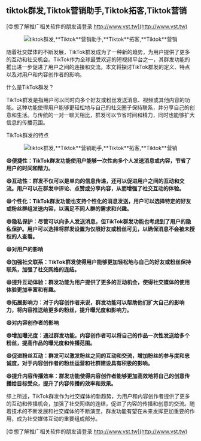 ## **tiktok群发,**Tiktok**营销助手,**Tiktok**拓客,**Tiktok**营销**

[😍想了解推广相关软件的朋友请登录 http://www.vst.tw](http://www.vst.tw)

 <center><img src="https://vst.tw/MP4/tuiguang/png/2.png" alt="tiktok群发,**Tiktok**营销助手,**Tiktok**拓客,**Tiktok**营销"></center>

随着社交媒体的不断发展，TikTok群发成为了一种新的趋势，为用户提供了更多的互动和社交机会。TikTok作为全球最受欢迎的短视频平台之一，其群发功能的推出进一步促进了用户之间的连接和交流。本文将探讨TikTok群发的定义、特点以及对用户和内容创作者的影响。

什么是TikTok群发？

TikTok群发是指用户可以同时向多个好友或粉丝发送消息、视频或其他内容的功能。这种功能使得用户能够更轻松地与自己的社交圈子保持联系，并分享自己的创意和生活。与传统的一对一聊天相比，群发可以节省时间和精力，同时也能够扩大信息的传播范围。

TikTok群发的特点

 <center><img src="https://vst.tw/MP4/tuiguang/png/0.png" alt="tiktok群发,**Tiktok**营销助手,**Tiktok**拓客,**Tiktok**营销"></center>

**😄便捷性：TikTok群发功能使用户能够一次性向多个人发送消息或内容，节省了用户的时间和精力。**

**😄互动性：群发不仅可以是单向的信息传递，还可以促进用户之间的互动和交流。用户可以在群发中评论、点赞或分享内容，从而增强了社交互动的体验。**

**😄个性化：TikTok群发功能也支持个性化的消息发送，用户可以选择特定的好友或粉丝群组发送内容，以满足不同人群的需求和兴趣。**

**😄隐私保护：尽管可以向多人发送消息，但TikTok群发功能也考虑到了用户的隐私保护。用户可以选择将群发设置为仅限好友或粉丝可见，以确保消息不会被未授权的人查看。**

**😄对用户的影响**

**😄加强社交联系：TikTok群发使得用户能够更加轻松地与自己的好友或粉丝保持联系，加强了社交网络的连结。**

**😄提升互动体验：群发功能为用户提供了更多的互动机会，使得社交媒体的使用体验更加丰富和有趣。**

**😄拓展影响力：对于内容创作者来说，群发功能可以帮助他们扩大自己的影响力，将内容推送给更多的粉丝，提升曝光度和影响力。**

**😄对内容创作者的影响**

**😄增加曝光度：通过群发功能，内容创作者可以将自己的作品一次性发送给多个粉丝，提高作品的曝光度和传播范围。**

**😄促进粉丝互动：群发可以激发粉丝之间的互动和交流，增加粉丝的参与度和忠诚度，对于内容创作者的粉丝运营和社群建设具有积极的影响。**

**😄提升内容传播效率：群发功能使得内容创作者能够更加高效地将自己的创意传播给目标受众，提升了内容传播的效率和效果。**

综上所述，TikTok群发作为社交媒体的新趋势，为用户和内容创作者提供了更多的互动和传播机会，加强了社交网络的连结，促进了内容的传播和创意的交流。随着技术的不断发展和社交媒体的不断演变，群发功能有望在未来发挥更加重要的作用，成为社交媒体互动的重要组成部分。

[😍想了解推广相关软件的朋友请登录 http://www.vst.tw](http://www.vst.tw)



